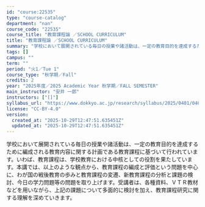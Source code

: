 ```yaml
---
id: "course:22535"
type: "course-catalog"
department: "nan"
course_code: "22535"
course_title: "教育課程論 ／SCHOOL CURRICULUM"
title: "教育課程論 ／SCHOOL CURRICULUM"
summary: "学校において展開されている毎日の授業や諸活動は、一定の教育目的を達成するために編成される教育内容に関する計画である教育課程に基づいて行われています。いわば、教育課程は、学校教育における中核としての役割を果たしています。本講では、以上のような…"
tags: []
campus: ""
term: ""
period: "火1／Tue 1"
course_type: "秋学期／Fall"
credits: 2
year: "2025年度／2025 Academic Year 秋学期／FALL SEMESTER"
main_instructor: "安井 一郎"
instructors: ["[]"]
syllabus_url: "https://www.dokkyo.ac.jp/research/syllabus/2025/0401/0401_22535_ja_JP.html"
license: "CC-BY-4.0"
version:
  created_at: "2025-10-29T12:47:51.635451Z"
  updated_at: "2025-10-29T12:47:51.635451Z"
---
```

学校において展開されている毎日の授業や諸活動は、一定の教育目的を達成するために編成される教育内容に関する計画である教育課程に基づいて行われています。いわば、教育課程は、学校教育における中核としての役割を果たしています。本講では、以上のような観点から、教育課程の編成と評価という問題を中心に、わが国の戦後教育の歩みと教育課程の変遷、新教育課程の分析と課題の検討、今日の学力問題等の問題を取り上げます。受講者は、各種資料、ＶＴＲ教材などを用いながら、上記の課題について多面的に検討を加え、教育課程研究に関する理解を深めていきます。
